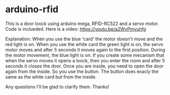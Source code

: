 # arduino-rfid
This is a door loock using arduino mega, RFID-RC522 and a servo motor. Code is inclueded.
Here is a video: https://youtu.be/a2WvPmyuhfg

Explanation:
When you use the blue 'card' the motor doesn't move and the red light is on.
When you use the white card the green light is on, the servo motor moves and after 5 seconds it moves again to the first position. During the motor movement, the blue light is on. If you create some mecanism that when the servo moves it opens a loock, then you enter the room and after 5 seconds it closes the door. Once you are inside, you need to open the door again from the inside. So you use the button.
The button does exacly the same as the white card but from the inside.

Any questions I'll be glad to clarify them.
Thanks!

